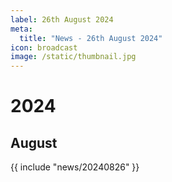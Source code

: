 ```yaml
---
label: 26th August 2024
meta:
  title: "News - 26th August 2024"
icon: broadcast
image: /static/thumbnail.jpg
---
```


# 2024
## August

{{ include "news/20240826" }}